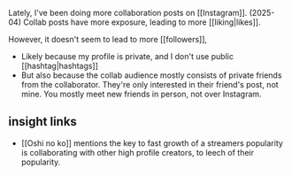 Lately, I've been doing more collaboration posts on [[Instagram]]. (2025-04)
Collab posts have more exposure, leading to more [[liking|likes]].

However, it doesn't seem to lead to more [[followers]],
- Likely because my profile is private, and I don't use public [[hashtag|hashtags]]
- But also because the collab audience mostly consists of private friends from the collaborator. They're only interested in their friend's post, not mine. You mostly meet new friends in person, not over Instagram.
## insight links
- [[Oshi no ko]] mentions the key to fast growth of a streamers popularity is collaborating with other high profile creators, to leech of their popularity.